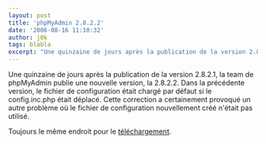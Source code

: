 ```yaml
---
layout: post
title: 'phpMyAdmin 2.8.2.2'
date: '2006-08-16 11:10:32'
author: j0k
tags: blabla
excerpt: "Une quinzaine de jours après la publication de la version 2.8.2.1, la team de phpMyAdmin publie une nouvelle version, la 2.8.2.2.     \nDans la précédente version, le fichier de configuration était chargé par défaut si le config.inc.php était déplacé. Cette correction a certainement provoqué un autre problème où le fichier de configuration nouvellement créé      …"
---
```


Une quinzaine de jours après la publication de la version 2.8.2.1, la team de phpMyAdmin publie une nouvelle version, la 2.8.2.2.
Dans la précédente version, le fichier de configuration était chargé par défaut si le config.inc.php était déplacé. Cette correction a certainement provoqué un autre problème où le fichier de configuration nouvellement créé n'était pas utilisé.

Toujours le même endroit pour le [téléchargement](http://www.phpmyadmin.net/home_page/downloads.php#2.8.2.2).
